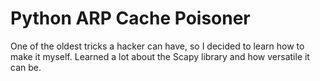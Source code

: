 # Python ARP Cache Poisoner
One of the oldest tricks a hacker can have, so I decided to
learn how to make it myself. Learned a lot about the Scapy library
and how versatile it can be.
